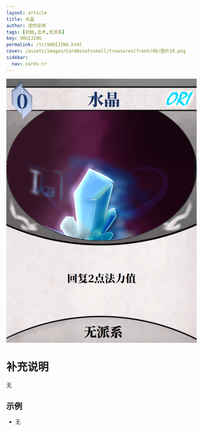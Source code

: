 ```yaml
---
layout: article
title: 水晶
author: 逆时巫师
tags: [初始,法术,无派系]
key: SHUIJING
permalink: /tr/SHUIJING.html
cover: /assets/images/CardAssetssmall/treasures/front/40/图片19.png
sidebar:
  nav: cards-tr
---
```

![](/assets/images/CardAssets/treasures/front/40/图片19.png)

# 补充说明
无


## 示例
* 无